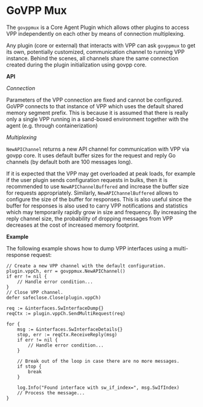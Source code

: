 # GoVPP Mux

The `govppmux` is a Core Agent Plugin which allows other plugins to access VPP
independently on each other by means of connection multiplexing.

Any plugin (core or external) that interacts with VPP can ask `govppmux`
to get its own, potentially customized, communication channel to running VPP instance.
Behind the scenes, all channels share the same connection created during the plugin
initialization using govpp core.

**API**

*Connection*

Parameters of the VPP connection are fixed and cannot be configured. GoVPP connects to
that instance of VPP which uses the default shared memory segment prefix. This is because it is assumed
that there is really only a single VPP running in a sand-boxed environment together with the agent
(e.g. through containerization)

*Multiplexing*

`NewAPIChannel` returns a new API channel for communication with VPP via govpp core.
It uses default buffer sizes for the request and reply Go channels (by default both are 100 messages long).

If it is expected that the VPP may get overloaded at peak loads, for example if the user plugin
sends configuration requests in bulks, then it is recommended to use `NewAPIChannelBuffered`
and increase the buffer size for requests appropriately. Similarly, `NewAPIChannelBuffered` allows
to configure the size of the buffer for responses. This is also useful since the buffer for responses
is also used to carry VPP notifications and statistics which may temporarily rapidly grow in size
and frequency. By increasing the reply channel size, the probability of dropping messages from VPP
decreases at the cost of increased memory footprint.

**Example**

The following example shows how to dump VPP interfaces using a multi-response request:
```
// Create a new VPP channel with the default configuration.
plugin.vppCh, err = govppmux.NewAPIChannel()
if err != nil {
    // Handle error condition...
}
// Close VPP channel.
defer safeclose.Close(plugin.vppCh)

req := &interfaces.SwInterfaceDump{}
reqCtx := plugin.vppCh.SendMultiRequest(req)

for {
    msg := &interfaces.SwInterfaceDetails{}
    stop, err := reqCtx.ReceiveReply(msg)
    if err != nil {
        // Handle error condition...
    }

    // Break out of the loop in case there are no more messages.
    if stop {
        break
    }

    log.Info("Found interface with sw_if_index=", msg.SwIfIndex)
    // Process the message...
}

```
